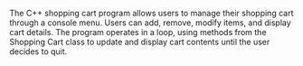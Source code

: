 The C++ shopping cart program allows users to manage their shopping cart through a console menu. Users can add, remove, modify items, and display cart details. The program operates in a loop, using methods from the Shopping Cart class to update and display cart contents until the user decides to quit.
